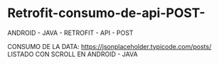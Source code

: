 # Retrofit-consumo-de-api-POST-
ANDROID - JAVA - RETROFIT - API - POST


CONSUMO DE LA DATA: https://jsonplaceholder.typicode.com/posts/
LISTADO CON SCROLL EN ANDROID - JAVA

